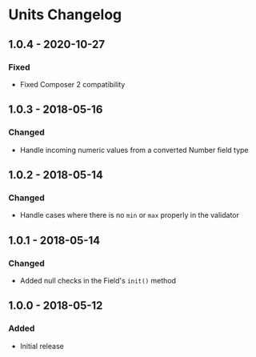 # Units Changelog

## 1.0.4 - 2020-10-27
### Fixed
- Fixed Composer 2 compatibility

## 1.0.3 - 2018-05-16
### Changed
- Handle incoming numeric values from a converted Number field type

## 1.0.2 - 2018-05-14
### Changed
- Handle cases where there is no `min` or `max` properly in the validator

## 1.0.1 - 2018-05-14
### Changed
- Added null checks in the Field's `init()` method

## 1.0.0 - 2018-05-12
### Added
- Initial release
